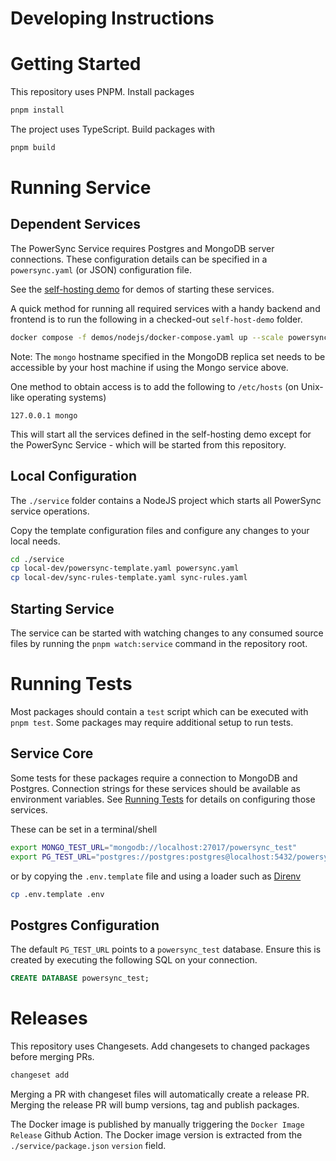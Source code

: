# Developing Instructions

# Getting Started

This repository uses PNPM. Install packages

```bash
pnpm install
```

The project uses TypeScript. Build packages with

```bash
pnpm build
```

# Running Service

## Dependent Services

The PowerSync Service requires Postgres and MongoDB server connections. These configuration details can be specified in a `powersync.yaml` (or JSON) configuration file.

See the [self-hosting demo](https://github.com/powersync-ja/self-host-demo) for demos of starting these services.

A quick method for running all required services with a handy backend and frontend is to run the following in a checked-out `self-host-demo` folder.

```bash
docker compose -f demos/nodejs/docker-compose.yaml up --scale powersync=0
```

Note: The `mongo` hostname specified in the MongoDB replica set needs to be accessible by your host machine if using the Mongo service above.

One method to obtain access is to add the following to `/etc/hosts` (on Unix-like operating systems)

```
127.0.0.1 mongo
```

This will start all the services defined in the self-hosting demo except for the PowerSync Service - which will be started from this repository.

## Local Configuration

The `./service` folder contains a NodeJS project which starts all PowerSync service operations.

Copy the template configuration files and configure any changes to your local needs.

```bash
cd ./service
cp local-dev/powersync-template.yaml powersync.yaml
cp local-dev/sync-rules-template.yaml sync-rules.yaml
```

## Starting Service

The service can be started with watching changes to any consumed source files by running the `pnpm watch:service` command in the repository root.

# Running Tests

Most packages should contain a `test` script which can be executed with `pnpm test`. Some packages may require additional setup to run tests.

## Service Core

Some tests for these packages require a connection to MongoDB and Postgres. Connection strings for these services should be available as environment variables. See [Running Tests](#running-services) for details on configuring those services.

These can be set in a terminal/shell

```bash
export MONGO_TEST_URL="mongodb://localhost:27017/powersync_test"
export PG_TEST_URL="postgres://postgres:postgres@localhost:5432/powersync_test"
```

or by copying the `.env.template` file and using a loader such as [Direnv](https://direnv.net/)

```bash
cp .env.template .env
```

## Postgres Configuration

The default `PG_TEST_URL` points to a `powersync_test` database. Ensure this is created by executing the following SQL on your connection.

```SQL
CREATE DATABASE powersync_test;
```

# Releases

This repository uses Changesets. Add changesets to changed packages before merging PRs.

```bash
changeset add
```

Merging a PR with changeset files will automatically create a release PR. Merging the release PR will bump versions, tag and publish packages.

The Docker image is published by manually triggering the `Docker Image Release` Github Action. The Docker image version is extracted from the `./service/package.json` `version` field.
